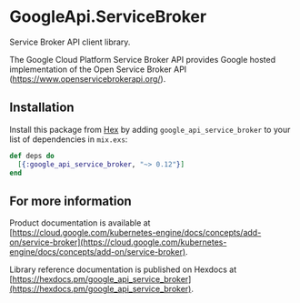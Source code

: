 # GoogleApi.ServiceBroker

Service Broker API client library.

The Google Cloud Platform Service Broker API provides Google hosted
implementation of the Open Service Broker API
(https://www.openservicebrokerapi.org/).


## Installation

Install this package from [Hex](https://hex.pm) by adding
`google_api_service_broker` to your list of dependencies in `mix.exs`:

```elixir
def deps do
  [{:google_api_service_broker, "~> 0.12"}]
end
```

## For more information

Product documentation is available at [https://cloud.google.com/kubernetes-engine/docs/concepts/add-on/service-broker](https://cloud.google.com/kubernetes-engine/docs/concepts/add-on/service-broker).

Library reference documentation is published on Hexdocs at
[https://hexdocs.pm/google_api_service_broker](https://hexdocs.pm/google_api_service_broker).
